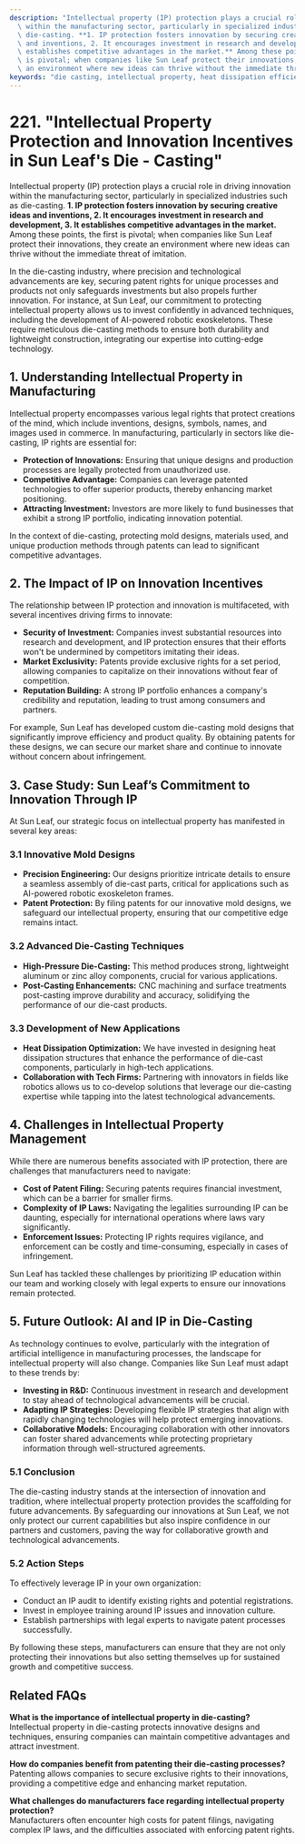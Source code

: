 ```yaml
---
description: "Intellectual property (IP) protection plays a crucial role in driving innovation\
  \ within the manufacturing sector, particularly in specialized industries such as\
  \ die-casting. **1. IP protection fosters innovation by securing creative ideas\
  \ and inventions, 2. It encourages investment in research and development, 3. It\
  \ establishes competitive advantages in the market.** Among these points, the first\
  \ is pivotal; when companies like Sun Leaf protect their innovations, they create\
  \ an environment where new ideas can thrive without the immediate threat of imitation."
keywords: "die casting, intellectual property, heat dissipation efficiency, die casting process"
---
```

# 221. "Intellectual Property Protection and Innovation Incentives in Sun Leaf's Die - Casting"

Intellectual property (IP) protection plays a crucial role in driving innovation within the manufacturing sector, particularly in specialized industries such as die-casting. **1. IP protection fosters innovation by securing creative ideas and inventions, 2. It encourages investment in research and development, 3. It establishes competitive advantages in the market.** Among these points, the first is pivotal; when companies like Sun Leaf protect their innovations, they create an environment where new ideas can thrive without the immediate threat of imitation.

In the die-casting industry, where precision and technological advancements are key, securing patent rights for unique processes and products not only safeguards investments but also propels further innovation. For instance, at Sun Leaf, our commitment to protecting intellectual property allows us to invest confidently in advanced techniques, including the development of AI-powered robotic exoskeletons. These require meticulous die-casting methods to ensure both durability and lightweight construction, integrating our expertise into cutting-edge technology.

## **1. Understanding Intellectual Property in Manufacturing**

Intellectual property encompasses various legal rights that protect creations of the mind, which include inventions, designs, symbols, names, and images used in commerce. In manufacturing, particularly in sectors like die-casting, IP rights are essential for:

- **Protection of Innovations:** Ensuring that unique designs and production processes are legally protected from unauthorized use.
- **Competitive Advantage:** Companies can leverage patented technologies to offer superior products, thereby enhancing market positioning.
- **Attracting Investment:** Investors are more likely to fund businesses that exhibit a strong IP portfolio, indicating innovation potential.

In the context of die-casting, protecting mold designs, materials used, and unique production methods through patents can lead to significant competitive advantages.

## **2. The Impact of IP on Innovation Incentives**

The relationship between IP protection and innovation is multifaceted, with several incentives driving firms to innovate:

- **Security of Investment:** Companies invest substantial resources into research and development, and IP protection ensures that their efforts won't be undermined by competitors imitating their ideas.
- **Market Exclusivity:** Patents provide exclusive rights for a set period, allowing companies to capitalize on their innovations without fear of competition.
- **Reputation Building:** A strong IP portfolio enhances a company's credibility and reputation, leading to trust among consumers and partners.

For example, Sun Leaf has developed custom die-casting mold designs that significantly improve efficiency and product quality. By obtaining patents for these designs, we can secure our market share and continue to innovate without concern about infringement.

## **3. Case Study: Sun Leaf’s Commitment to Innovation Through IP**

At Sun Leaf, our strategic focus on intellectual property has manifested in several key areas:

### **3.1 Innovative Mold Designs**

- **Precision Engineering:** Our designs prioritize intricate details to ensure a seamless assembly of die-cast parts, critical for applications such as AI-powered robotic exoskeleton frames.
- **Patent Protection:** By filing patents for our innovative mold designs, we safeguard our intellectual property, ensuring that our competitive edge remains intact.

### **3.2 Advanced Die-Casting Techniques**

- **High-Pressure Die-Casting:** This method produces strong, lightweight aluminum or zinc alloy components, crucial for various applications.
- **Post-Casting Enhancements:** CNC machining and surface treatments post-casting improve durability and accuracy, solidifying the performance of our die-cast products.

### **3.3 Development of New Applications**

- **Heat Dissipation Optimization:** We have invested in designing heat dissipation structures that enhance the performance of die-cast components, particularly in high-tech applications.
- **Collaboration with Tech Firms:** Partnering with innovators in fields like robotics allows us to co-develop solutions that leverage our die-casting expertise while tapping into the latest technological advancements.

## **4. Challenges in Intellectual Property Management**

While there are numerous benefits associated with IP protection, there are challenges that manufacturers need to navigate:

- **Cost of Patent Filing:** Securing patents requires financial investment, which can be a barrier for smaller firms.
- **Complexity of IP Laws:** Navigating the legalities surrounding IP can be daunting, especially for international operations where laws vary significantly.
- **Enforcement Issues:** Protecting IP rights requires vigilance, and enforcement can be costly and time-consuming, especially in cases of infringement.

Sun Leaf has tackled these challenges by prioritizing IP education within our team and working closely with legal experts to ensure our innovations remain protected. 

## **5. Future Outlook: AI and IP in Die-Casting**

As technology continues to evolve, particularly with the integration of artificial intelligence in manufacturing processes, the landscape for intellectual property will also change. Companies like Sun Leaf must adapt to these trends by:

- **Investing in R&D:** Continuous investment in research and development to stay ahead of technological advancements will be crucial.
- **Adapting IP Strategies:** Developing flexible IP strategies that align with rapidly changing technologies will help protect emerging innovations.
- **Collaborative Models:** Encouraging collaboration with other innovators can foster shared advancements while protecting proprietary information through well-structured agreements.

### **5.1 Conclusion**

The die-casting industry stands at the intersection of innovation and tradition, where intellectual property protection provides the scaffolding for future advancements. By safeguarding our innovations at Sun Leaf, we not only protect our current capabilities but also inspire confidence in our partners and customers, paving the way for collaborative growth and technological advancements.

### **5.2 Action Steps**

To effectively leverage IP in your own organization:

- Conduct an IP audit to identify existing rights and potential registrations.
- Invest in employee training around IP issues and innovation culture.
- Establish partnerships with legal experts to navigate patent processes successfully.

By following these steps, manufacturers can ensure that they are not only protecting their innovations but also setting themselves up for sustained growth and competitive success.

## **Related FAQs**

**What is the importance of intellectual property in die-casting?**  
Intellectual property in die-casting protects innovative designs and techniques, ensuring companies can maintain competitive advantages and attract investment.

**How do companies benefit from patenting their die-casting processes?**  
Patenting allows companies to secure exclusive rights to their innovations, providing a competitive edge and enhancing market reputation.

**What challenges do manufacturers face regarding intellectual property protection?**  
Manufacturers often encounter high costs for patent filings, navigating complex IP laws, and the difficulties associated with enforcing patent rights.
